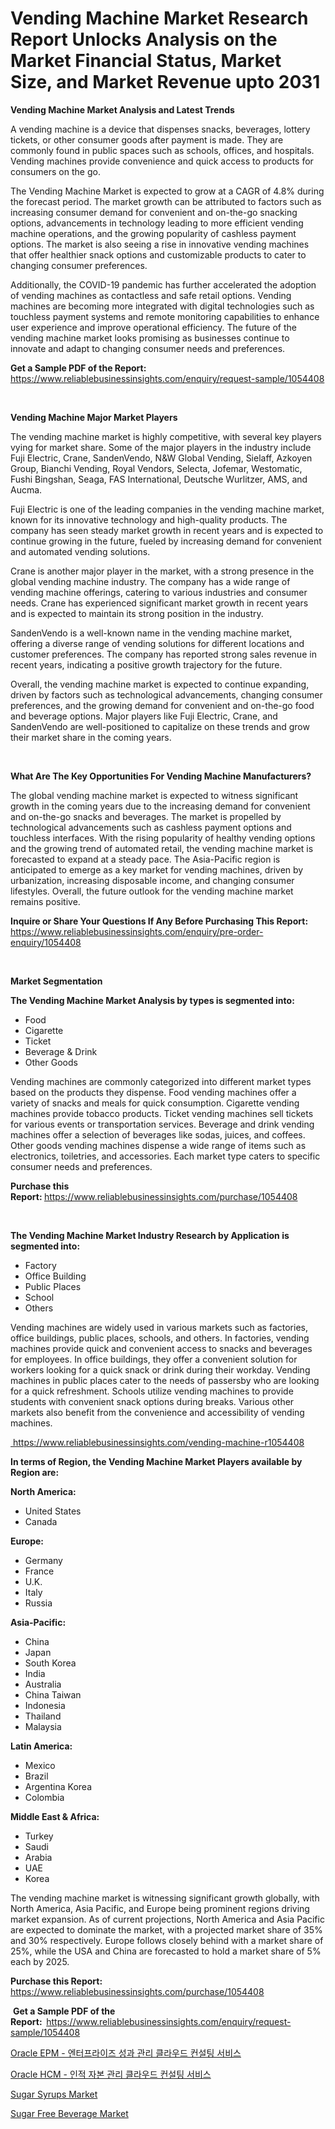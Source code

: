 <p><h1>Vending Machine Market Research Report Unlocks Analysis on the Market Financial Status, Market Size, and Market Revenue upto 2031</h1></p><p><strong>Vending Machine Market Analysis and Latest Trends</strong></p>
<p><p>A vending machine is a device that dispenses snacks, beverages, lottery tickets, or other consumer goods after payment is made. They are commonly found in public spaces such as schools, offices, and hospitals. Vending machines provide convenience and quick access to products for consumers on the go.</p><p>The Vending Machine Market is expected to grow at a CAGR of 4.8% during the forecast period. The market growth can be attributed to factors such as increasing consumer demand for convenient and on-the-go snacking options, advancements in technology leading to more efficient vending machine operations, and the growing popularity of cashless payment options. The market is also seeing a rise in innovative vending machines that offer healthier snack options and customizable products to cater to changing consumer preferences.</p><p>Additionally, the COVID-19 pandemic has further accelerated the adoption of vending machines as contactless and safe retail options. Vending machines are becoming more integrated with digital technologies such as touchless payment systems and remote monitoring capabilities to enhance user experience and improve operational efficiency. The future of the vending machine market looks promising as businesses continue to innovate and adapt to changing consumer needs and preferences.</p></p>
<p><strong>Get a Sample PDF of the Report:&nbsp;</strong> <a href="https://www.reliablebusinessinsights.com/enquiry/request-sample/1054408">https://www.reliablebusinessinsights.com/enquiry/request-sample/1054408</a></p>
<p>&nbsp;</p>
<p><strong>Vending Machine Major Market Players</strong></p>
<p><p>The vending machine market is highly competitive, with several key players vying for market share. Some of the major players in the industry include Fuji Electric, Crane, SandenVendo, N&W Global Vending, Sielaff, Azkoyen Group, Bianchi Vending, Royal Vendors, Selecta, Jofemar, Westomatic, Fushi Bingshan, Seaga, FAS International, Deutsche Wurlitzer, AMS, and Aucma.</p><p>Fuji Electric is one of the leading companies in the vending machine market, known for its innovative technology and high-quality products. The company has seen steady market growth in recent years and is expected to continue growing in the future, fueled by increasing demand for convenient and automated vending solutions.</p><p>Crane is another major player in the market, with a strong presence in the global vending machine industry. The company has a wide range of vending machine offerings, catering to various industries and consumer needs. Crane has experienced significant market growth in recent years and is expected to maintain its strong position in the industry.</p><p>SandenVendo is a well-known name in the vending machine market, offering a diverse range of vending solutions for different locations and customer preferences. The company has reported strong sales revenue in recent years, indicating a positive growth trajectory for the future.</p><p>Overall, the vending machine market is expected to continue expanding, driven by factors such as technological advancements, changing consumer preferences, and the growing demand for convenient and on-the-go food and beverage options. Major players like Fuji Electric, Crane, and SandenVendo are well-positioned to capitalize on these trends and grow their market share in the coming years.</p></p>
<p>&nbsp;</p>
<p><strong>What Are The Key Opportunities For Vending Machine Manufacturers?</strong></p>
<p><p>The global vending machine market is expected to witness significant growth in the coming years due to the increasing demand for convenient and on-the-go snacks and beverages. The market is propelled by technological advancements such as cashless payment options and touchless interfaces. With the rising popularity of healthy vending options and the growing trend of automated retail, the vending machine market is forecasted to expand at a steady pace. The Asia-Pacific region is anticipated to emerge as a key market for vending machines, driven by urbanization, increasing disposable income, and changing consumer lifestyles. Overall, the future outlook for the vending machine market remains positive.</p></p>
<p><strong>Inquire or Share Your Questions If Any Before Purchasing This Report:</strong> <a href="https://www.reliablebusinessinsights.com/enquiry/pre-order-enquiry/1054408">https://www.reliablebusinessinsights.com/enquiry/pre-order-enquiry/1054408</a></p>
<p>&nbsp;</p>
<p><strong>Market Segmentation</strong></p>
<p><strong>The Vending Machine Market Analysis by types is segmented into:</strong></p>
<p><ul><li>Food</li><li>Cigarette</li><li>Ticket</li><li>Beverage & Drink</li><li>Other Goods</li></ul></p>
<p><p>Vending machines are commonly categorized into different market types based on the products they dispense. Food vending machines offer a variety of snacks and meals for quick consumption. Cigarette vending machines provide tobacco products. Ticket vending machines sell tickets for various events or transportation services. Beverage and drink vending machines offer a selection of beverages like sodas, juices, and coffees. Other goods vending machines dispense a wide range of items such as electronics, toiletries, and accessories. Each market type caters to specific consumer needs and preferences.</p></p>
<p><strong>Purchase this Report:&nbsp;</strong><a href="https://www.reliablebusinessinsights.com/purchase/1054408">https://www.reliablebusinessinsights.com/purchase/1054408</a></p>
<p>&nbsp;</p>
<p><strong>The Vending Machine Market Industry Research by Application is segmented into:</strong></p>
<p><ul><li>Factory</li><li>Office Building</li><li>Public Places</li><li>School</li><li>Others</li></ul></p>
<p><p>Vending machines are widely used in various markets such as factories, office buildings, public places, schools, and others. In factories, vending machines provide quick and convenient access to snacks and beverages for employees. In office buildings, they offer a convenient solution for workers looking for a quick snack or drink during their workday. Vending machines in public places cater to the needs of passersby who are looking for a quick refreshment. Schools utilize vending machines to provide students with convenient snack options during breaks. Various other markets also benefit from the convenience and accessibility of vending machines.</p></p>
<p><a href="https://www.reliablebusinessinsights.com/vending-machine-r1054408">&nbsp;https://www.reliablebusinessinsights.com/vending-machine-r1054408</a></p>
<p><strong>In terms of Region, the Vending Machine Market Players available by Region are:</strong></p>
<p>
    <p> <strong> North America: </strong>
        <ul>
            <li>United States</li>
            <li>Canada</li>
        </ul>
        </p> 
    <p> <strong> Europe: </strong>
        <ul>
            <li>Germany</li>
            <li>France</li>
            <li>U.K.</li>
            <li>Italy</li>
            <li>Russia</li>
        </ul>
        </p> 
    <p> <strong> Asia-Pacific: </strong>
        <ul>
            <li>China</li>
            <li>Japan</li>
            <li>South Korea</li>
            <li>India</li>
            <li>Australia</li>
            <li>China Taiwan</li>
            <li>Indonesia</li>
            <li>Thailand</li>
            <li>Malaysia</li>
        </ul>
        </p> 
    <p> <strong> Latin America: </strong>
        <ul>
            <li>Mexico</li>
            <li>Brazil</li>
            <li>Argentina Korea</li>
            <li>Colombia</li>
        </ul>
        </p> 
    <p> <strong> Middle East & Africa: </strong>
        <ul>
            <li>Turkey</li>
            <li>Saudi</li>
            <li>Arabia</li>
            <li>UAE</li>
            <li>Korea</li>
        </ul>
    </p>
    </p>
<p><p>The vending machine market is witnessing significant growth globally, with North America, Asia Pacific, and Europe being prominent regions driving market expansion. As of current projections, North America and Asia Pacific are expected to dominate the market, with a projected market share of 35% and 30% respectively. Europe follows closely behind with a market share of 25%, while the USA and China are forecasted to hold a market share of 5% each by 2025.</p></p>
<p><strong>Purchase this Report: </strong><a href="https://www.reliablebusinessinsights.com/purchase/1054408">https://www.reliablebusinessinsights.com/purchase/1054408</a></p>
<p>&nbsp;<strong>Get a Sample PDF of the Report:&nbsp;&nbsp;</strong><a href="https://www.reliablebusinessinsights.com/enquiry/request-sample/1054408">https://www.reliablebusinessinsights.com/enquiry/request-sample/1054408</a></p>
<p><strong></strong></p>
<p><p><a href="https://github.com/nigaleamar09/Market-Research-Report-List-1/blob/main/7162706162915.md">Oracle EPM - 엔터프라이즈 성과 관리 클라우드 컨설팅 서비스</a></p><p><a href="https://github.com/lkwggful07722/Market-Research-Report-List-2/blob/main/3018327162916.md">Oracle HCM - 인적 자본 관리 클라우드 컨설팅 서비스</a></p><p><a href="https://github.com/aafbctfl75/Market-Research-Report-List-1/blob/main/sugar-syrups-market.md">Sugar Syrups Market</a></p><p><a href="https://github.com/iprahimabdulrahmman/Market-Research-Report-List-1/blob/main/sugar-free-beverage-market.md">Sugar Free Beverage Market</a></p></p>